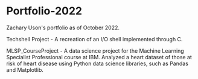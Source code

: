 # Portfolio-2022
Zachary Uson's portfolio as of October 2022.

Techshell Project - A recreation of an I/O shell implemented through C.

MLSP_CourseProject - A data science project for the Machine Learning Specialist Professional course at IBM. Analyzed a heart dataset of those at risk of heart disease using Python data science libraries, such as Pandas and Matplotlib. 
